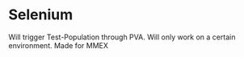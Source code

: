 # Selenium
Will trigger Test-Population through PVA. 
Will only work on a certain environment.
Made for MMEX
